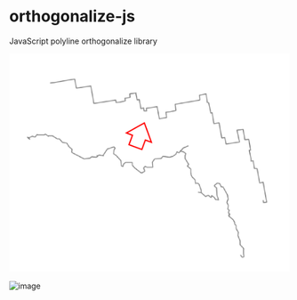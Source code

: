 # orthogonalize-js
JavaScript polyline orthogonalize library

![Image](https://raw.githubusercontent.com/stefanocudini/orthogonalize-js/master/examples/screenshot.png)

![image](https://github.com/user-attachments/assets/92b8ba49-0b90-4a5a-916c-7c28c8a8e900)

